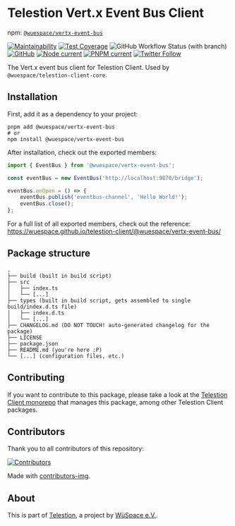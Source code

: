 # Telestion Vert.x Event Bus Client

npm: [`@wuespace/vertx-event-bus`](https://www.npmjs.com/package/@wuespace/vertx-event-bus)

[![Maintainability](https://api.codeclimate.com/v1/badges/5fb6ccd02dd3152ef03f/maintainability)](https://codeclimate.com/github/wuespace/telestion-client/maintainability)
[![Test Coverage](https://api.codeclimate.com/v1/badges/5fb6ccd02dd3152ef03f/test_coverage)](https://codeclimate.com/github/wuespace/telestion-client/test_coverage)
![GitHub Workflow Status (with branch)](https://img.shields.io/github/actions/workflow/status/wuespace/telestion-client/ci.yml?branch=main)
[![GitHub](https://img.shields.io/github/license/wuespace/telestion-client)](LICENSE)
[![Node current](https://img.shields.io/badge/node-%3E%3D16-brightgreen)](package.json)
[![PNPM current](https://img.shields.io/badge/pnpm-7-brightgreen)](package.json)
[![Twitter Follow](https://img.shields.io/twitter/follow/wuespace?style=social)](https://twitter.com/wuespace)

The Vert.x event bus client for Telestion Client. Used by `@wuespace/telestion-client-core`.

## Installation

First, add it as a dependency to your project:

```shell
pnpm add @wuespace/vertx-event-bus
# or
npm install @wuespace/vertx-event-bus
```

After installation, check out the exported members:

```ts
import { EventBus } from '@wuespace/vertx-event-bus';

const eventBus = new EventBus('http://localhost:9870/bridge');

eventBus.onOpen = () => {
	eventBus.publish('eventbus-channel', 'Hello World!');
	eventBus.close();
};
```

For a full list of all exported members, check out the reference:
https://wuespace.github.io/telestion-client/@wuespace/vertx-event-bus/

## Package structure

```
.
├── build (built in build script)
├── src
│   ├── index.ts
│   └── [...]
├── types (built in build script, gets assembled to single build/index.d.ts file)
│   ├── index.d.ts
│   └── [...]
├── CHANGELOG.md (DO NOT TOUCH! auto-generated changelog for the package)
├── LICENSE
├── package.json
├── README.md (you're here :P)
└── [...] (configuration files, etc.)
```

## Contributing

If you want to contribute to this package, please take a look at the [Telestion Client monorepo](https://github.com/wuespace/telestion-client/) that manages this package, among other Telestion Client packages.

## Contributors

Thank you to all contributors of this repository:

[![Contributors](https://contrib.rocks/image?repo=wuespace/telestion-client)](https://github.com/wuespace/telestion-client/graphs/contributors)

Made with [contributors-img](https://contrib.rocks).

## About

This is part of [Telestion](https://telestion.wuespace.de/), a project by [WüSpace e.V.](https://www.wuespace.de/).

